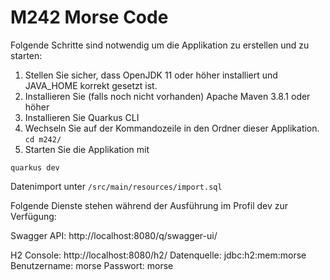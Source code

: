 # M242 Morse Code

Folgende Schritte sind notwendig um die Applikation zu erstellen und zu starten: 
1. Stellen Sie sicher, dass OpenJDK 11 oder höher installiert und JAVA_HOME korrekt gesetzt ist.  
2. Installieren Sie (falls noch nicht vorhanden) Apache Maven 3.8.1 oder höher
3. Installieren Sie Quarkus CLI
4. Wechseln Sie auf der Kommandozeile in den Ordner dieser Applikation. 
`cd m242/`
4. Starten Sie die Applikation mit 
```shell script
quarkus dev
```

Datenimport unter `/src/main/resources/import.sql`

Folgende Dienste stehen während der Ausführung im Profil dev zur Verfügung:

Swagger API: http://localhost:8080/q/swagger-ui/

H2 Console: http://localhost:8080/h2/ 
Datenquelle: jdbc:h2:mem:morse
Benutzername: morse
Passwort: morse
